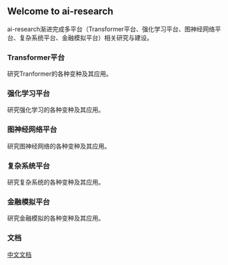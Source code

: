 ## Welcome to ai-research

ai-research渐进完成多平台（Transformer平台、强化学习平台、图神经网络平台、复杂系统平台、金融模拟平台）相关研究与建设。

### Transformer平台

研究Tranformer的各种变种及其应用。

### 强化学习平台

研究强化学习的各种变种及其应用。

### 图神经网络平台

研究图神经网络的各种变种及其应用。

### 复杂系统平台

研究复杂系统的各种变种及其应用。

### 金融模拟平台

研究金融模拟的各种变种及其应用。

### 文档

[中文文档](https://pony86-ai.readthedocs.io/)
